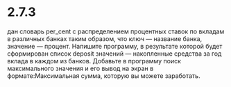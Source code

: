 # 2.7.3
дан словарь per_cent с распределением процентных ставок по вкладам в различных банках таким образом, что ключ — название банка, значение — процент. Напишите программу, в результате которой будет сформирован список deposit значений — накопленные средства за год вклада в каждом из банков.  Добавьте в программу поиск максимального значения и его вывод на экран в формате:Максимальная сумма, которую вы можете заработать.
